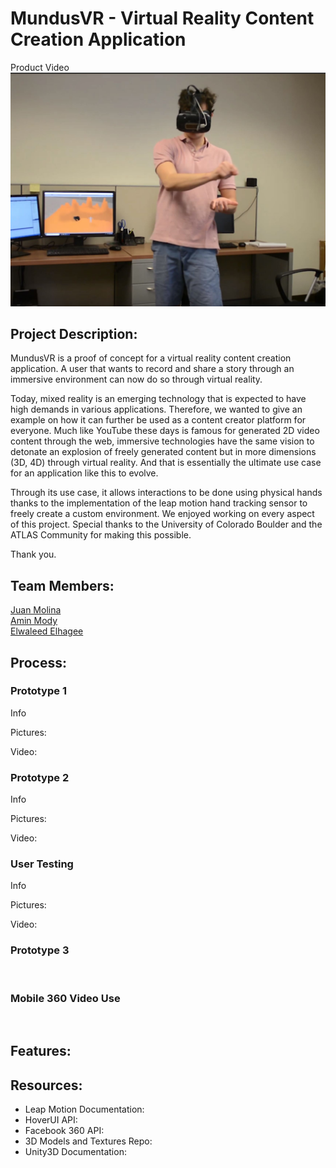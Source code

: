 # MundusVR - Virtual Reality Content Creation Application
Product Video
[![IMAGE ALT TEXT](https://github.com/Jamolinaesca/Jamolinaesca.github.io/blob/master/Pictures/capture.JPG)](https://www.youtube.com/watch?v=Ei7oGIPAJtg "MundusVR")
<br>


## Project Description:

MundusVR is a proof of concept for a virtual reality content creation application. A user that wants to record and share a story through an immersive environment can now do so through virtual reality.  

Today, mixed reality is an emerging technology that is expected to have high demands in various applications. Therefore, we wanted to give an example on how it can further be used as a content creator platform for everyone. Much like YouTube these days is famous for generated 2D video content through the web, immersive technologies have the same vision to detonate an explosion of freely generated content but in more dimensions (3D, 4D) through virtual reality. And that is essentially the ultimate use case for an application like this to evolve.

Through its use case, it allows interactions to be done using physical hands thanks to the implementation of the leap motion hand tracking sensor to freely create a custom environment. We enjoyed working on every aspect of this project. Special thanks to the University of Colorado Boulder and the ATLAS Community for making this possible.

Thank you.

## Team Members:

[Juan Molina](https://jamolinaescalante.myportfolio.com/) <br> [Amin Mody]() <br> [Elwaleed Elhagee]()

## Process:

### Prototype 1

Info

Pictures:
<br>

Video:
<br>

### Prototype 2

Info

Pictures:
<br>

Video:
<br>

### User Testing

Info

Pictures:
<br>

Video:
<br>

### Prototype 3

<br>

### Mobile 360 Video Use

<br>

## Features:

## Resources:

* Leap Motion Documentation:
* HoverUI API: 
* Facebook 360 API:
* 3D Models and Textures Repo:
* Unity3D Documentation: 
